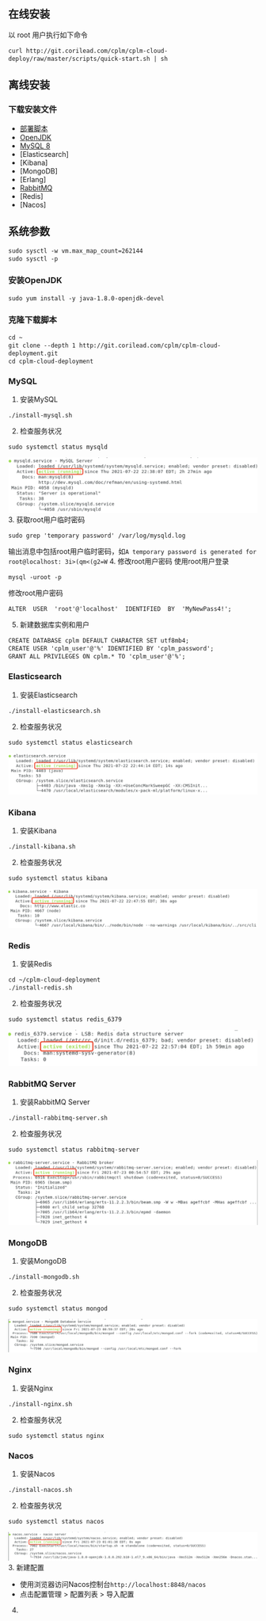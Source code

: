 ## 在线安装
以 root 用户执行如下命令
```
curl http://git.corilead.com/cplm/cplm-cloud-deploy/raw/master/scripts/quick-start.sh | sh
```
## 离线安装
### 下载安装文件
* [部署脚本](http://git.corilead.com/cplm/cplm-cloud-deploy/-/archive/master/cplm-cloud-deploy-master.zip)
* [OpenJDK](https://download.java.net/java/GA/jdk11/9/GPL/openjdk-11.0.2_linux-x64_bin.tar.gz)
* [MySQL 8](https://dev.mysql.com/get/Downloads/MySQL-8.0/mysql-community-server-8.0.26-1.el7.x86_64.rpm)
* [Elasticsearch]
* [Kibana]
* [MongoDB]
* [Erlang]
* [RabbitMQ](https://packagecloud.io/rabbitmq/rabbitmq-server/packages/el/7/rabbitmq-server-3.8.19-1.el7.noarch.rpm/download.rpm)
* [Redis]
* [Nacos]

## 系统参数
```
sudo sysctl -w vm.max_map_count=262144
sudo sysctl -p
```

### 安装OpenJDK
```
sudo yum install -y java-1.8.0-openjdk-devel
```

### 克隆下载脚本
```
cd ~
git clone --depth 1 http://git.corilead.com/cplm/cplm-cloud-deployment.git
cd cplm-cloud-deployment
```

### MySQL
1. 安装MySQL
```
./install-mysql.sh
```
2. 检查服务状况
```
sudo systemctl status mysqld
```
![](images/screenshot_1627016745809.png)
3. 获取root用户临时密码
```
sudo grep 'temporary password' /var/log/mysqld.log
```
输出消息中包括root用户临时密码，如`A temporary password is generated for root@localhost: 3i>(qm<(g2=W`
4. 修改root用户密码
使用root用户登录
```
mysql -uroot -p
```
修改root用户密码
```
ALTER  USER  'root'@'localhost'  IDENTIFIED  BY  'MyNewPass4!';
```
5. 新建数据库实例和用户
```
CREATE DATABASE cplm DEFAULT CHARACTER SET utf8mb4;
CREATE USER 'cplm_user'@'%' IDENTIFIED BY 'cplm_password';
GRANT ALL PRIVILEGES ON cplm.* TO 'cplm_user'@'%';
```

### Elasticsearch
1. 安装Elasticsearch
```
./install-elasticsearch.sh
```
2. 检查服务状况
```
sudo systemctl status elasticsearch
```
![](images/screenshot_1627008313321.png)

### Kibana
1. 安装Kibana
```
./install-kibana.sh
```
2. 检查服务状况
```
sudo systemctl status kibana
```
![](images/screenshot_1627008535747.png)

### Redis
1. 安装Redis
```
cd ~/cplm-cloud-deployment
./install-redis.sh
```
2. 检查服务状况
```
sudo systemctl status redis_6379
```
![](images/screenshot_1627016206568.png)

### RabbitMQ Server
1. 安装RabbitMQ Server
```
./install-rabbitmq-server.sh
```
2. 检查服务状况
```
sudo systemctl status rabbitmq-server
```
![](images/screenshot_1627016175604.png)

### MongoDB
1. 安装MongoDB
```
./install-mongodb.sh
```
2. 检查服务状况
```
sudo systemctl status mongod
```
![](images/screenshot_1627016446947.png)

### Nginx
1. 安装Nginx
```
./install-nginx.sh
```
2. 检查服务状况
```
sudo systemctl status nginx
```

### Nacos
1. 安装Nacos
```
./install-nacos.sh
```
2. 检查服务状况
```
sudo systemctl status nacos
```
![](images/screenshot_1627016527880.png)
3. 新建配置
  * 使用浏览器访问Nacos控制台`http://localhost:8848/nacos`
  * 点击配置管理 > 配置列表 > 导入配置
4. 

